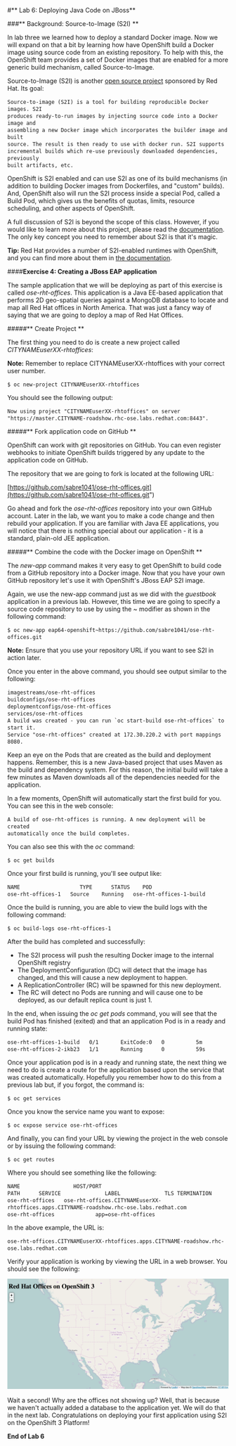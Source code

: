 #** Lab 6: Deploying Java Code on JBoss**

###** Background: Source-to-Image (S2I) **

In lab three we learned how to deploy a standard Docker image. Now we will
expand on that a bit by learning how have OpenShift build a Docker image using
source code from an existing repository. To help with this, the OpenShift team
provides a set of Docker images that are enabled for a more generic build
mechanism, called Source-to-Image.

Source-to-Image (S2I) is another [open source
project](https://github.com/openshift/source-to-image) sponsored by Red Hat. Its
goal:

    Source-to-image (S2I) is a tool for building reproducible Docker images. S2I
    produces ready-to-run images by injecting source code into a Docker image and
    assembling a new Docker image which incorporates the builder image and built
    source. The result is then ready to use with docker run. S2I supports
    incremental builds which re-use previously downloaded dependencies, previously
    built artifacts, etc.

OpenShift is S2I enabled and can use S2I as one of its build mechanisms (in
addition to building Docker images from Dockerfiles, and "custom" builds). And,
OpenShift also will run the S2I process inside a special Pod, called a Build
Pod, which gives us the benefits of quotas, limits, resource scheduling, and
other aspects of OpenShift.

A full discussion of S2I is beyond the scope of this class.  However, if you
would like to learn more about this project, please read the
[documentation](https://github.com/openshift/source-to-image/blob/master/README.md
"documentation").  The only key concept you need to remember about S2I is that
it's magic. 

**Tip:** Red Hat provides a number of S2I-enabled runtimes with OpenShift, and
you can find more about them in [the
documentation](https://docs.openshift.com/enterprise/3.0/using_images/s2i_images/overview.html).

####**Exercise 4: Creating a JBoss EAP application**

The sample application that we will be deploying as part of this exercise is
called *ose-rht-offices*.  This application is a Java EE-based application that
performs 2D geo-spatial queries against a MongoDB database to locate and map all
Red Hat offices in North America. That was just a fancy way
of saying that we are going to deploy a map of Red Hat Offices.

#####** Create Project **

The first thing you need to do is create a new project called *CITYNAMEuserXX-rhtoffices*:

**Note:** Remember to replace CITYNAMEuserXX-rhtoffices with your correct user number.

    $ oc new-project CITYNAMEuserXX-rhtoffices

You should see the following output:

	Now using project "CITYNAMEuserXX-rhtoffices" on server "https://master.CITYNAME-roadshow.rhc-ose.labs.redhat.com:8443".

#####** Fork application code on GitHub **

OpenShift can work with git repositories on GitHub. You can even register
webhooks to initiate OpenShift builds triggered by any update to the application
code on GitHub. 

The repository that we are going to fork is located at the following URL:

[https://github.com/sabre1041/ose-rht-offices.git](https://github.com/sabre1041/ose-rht-offices.git")

Go ahead and fork the *ose-rht-offices* repository into your own GitHub account. Later
in the lab, we want you to make a code change and then rebuild your application.
If you are familiar with Java EE applications, you will notice that there is
nothing special about our application - it is a standard, plain-old JEE
application.


#####** Combine the code with the Docker image on OpenShift **

The *new-app* command makes it very easy to get OpenShift to build code from a
GitHub repository into a Docker image.  Now that you have your own GitHub
repository let's use it with OpenShift's JBoss EAP S2I image. 

Again, we use the new-app command just as we did with the *guestbook*
application in a previous lab. However, this time we are going to specify a
source code repository to use by using the ~ modifier as shown in the following
command:

	$ oc new-app eap64-openshift~https://github.com/sabre1041/ose-rht-offices.git

**Note:** Ensure that you use your repository URL if you want to see S2I in action later.

Once you enter in the above command, you should see output similar to the following:

	imagestreams/ose-rht-offices
	buildconfigs/ose-rht-offices
	deploymentconfigs/ose-rht-offices
	services/ose-rht-offices
	A build was created - you can run `oc start-build ose-rht-offices` to start it.
	Service "ose-rht-offices" created at 172.30.220.2 with port mappings 8080.

Keep an eye on the Pods that are created as the build and deployment happens.
Remember, this is a new Java-based project that uses Maven as the build and
dependency system.  For this reason, the initial build will take a few minutes
as Maven downloads all of the dependencies needed for the application.

In a few moments, OpenShift will automatically start the first build for you.
You can see this in the web console:

    A build of ose-rht-offices is running. A new deployment will be created
    automatically once the build completes.

You can also see this with the *oc* command:

    $ oc get builds

Once your first build is running, you'll see output like:

    NAME                   TYPE      STATUS    POD
    ose-rht-offices-1   Source    Running   ose-rht-offices-1-build

Once the build is running, you are able to view the build logs with the following
command:

	$ oc build-logs ose-rht-offices-1

After the build has completed and successfully:

* The S2I process will push the resulting Docker image to the internal OpenShift registry
* The DeploymentConfiguration (DC) will detect that the image has changed, and this
  will cause a new deployment to happen.
* A ReplicationController (RC) will be spawned for this new deployment. 
* The RC will detect no Pods are running and will cause one to be deployed, as
    our default replica count is just 1.

In the end, when issuing the *oc get pods* command, you will see that the build Pod
has finished (exited) and that an application Pod is in a ready and running state:

	ose-rht-offices-1-build   0/1       ExitCode:0   0          5m
	ose-rht-offices-2-ikb23   1/1       Running      0          59s

Once your application pod is in a ready and running state, the next thing we
need to do is create a route for the application based upon the service that was
created automatically.  Hopefully you remember how to do this from a previous
lab but, if you forgot, the command is:

	$ oc get services

Once you know the service name you want to expose:

	$ oc expose service ose-rht-offices

And finally, you can find your URL by viewing the project in the web console or by issuing the following command:

	$ oc get routes

Where you should see something like the following:

	NAME                 HOST/PORT                                                           PATH      SERVICE              LABEL              TLS TERMINATION
	ose-rht-offices   ose-rht-offices.CITYNAMEuserXX-rhtoffices.apps.CITYNAME-roadshow.rhc-ose.labs.redhat.com             ose-rht-offices             app=ose-rht-offices      

In the above example, the URL is:

	ose-rht-offices.CITYNAMEuserXX-rhtoffices.apps.CITYNAME-roadshow.rhc-ose.labs.redhat.com

Verify your application is working by viewing the URL in a web browser.  You should see the following:

![RHT Offices](../images/rhtoffices.png)


Wait a second!  Why are the offices not showing up?  Well, that is
because we haven't actually added a database to the application yet.  We will do
that in the next lab. Congratulations on deploying your first application
using S2I on the OpenShift 3 Platform!

**End of Lab 6**